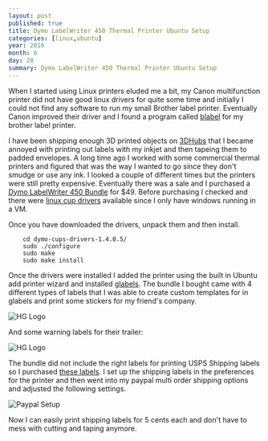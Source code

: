 ```yaml
---
layout: post
published: true
title: Dymo LabelWriter 450 Thermal Printer Ubuntu Setup
categories: [linux,ubuntu]
year: 2016
month: 6
day: 28
summary: Dymo LabelWriter 450 Thermal Printer Ubuntu Setup
---
```


When I started using Linux printers eluded me a bit, my Canon multifunction printer did not have good linux drivers for quite some time and initially I could not find any software to run my small Brother label printer. Eventually Canon improved their driver and I found a program called [blabel](http://apz.fi/blabel/) for my brother label printer.  

I have been shipping enough 3D printed objects on [3DHubs](https://www.3dhubs.com/seattle/hubs/garth) that I became annoyed with printing out labels with my inkjet and then tapeing them to padded envelopes. A long time ago I worked with some commercial thermal printers and figured that was the way I wanted to go since they don't smudge or use any ink.  I looked a couple of different times but the printers were still pretty expensive. Eventually there was a sale and I purchased a [Dymo LabelWriter 450 Bundle](https://www.amazon.com/gp/product/B0146SDE0Y) for $49.  Before purchasing I checked and there were [linux cup drivers](http://www.dymo.com/en-US/dymo-label-sdk-and-cups-drivers-for-linux-dymo-label-sdk-cups-linux-p--1) available since I only have windows running in a VM.

Once you have downloaded the drivers, unpack them and then install.

        cd dymo-cups-drivers-1.4.0.5/
        sudo ./configure
        sudo make
        sudo make install

Once the drivers were installed I added the printer using the built in Ubuntu add printer wizard and installed [glabels](http://glabels.org/).  The bundle I bought came with 4 different types of labels that I was able to create custom templates for in glabels and print some stickers for my friend's company.

<img alt="HG Logo" src="https://garthvh.com/assets/img/dymo/hg_logo.jpg" class="img-responsive img-rounded" />

And some warning labels for their trailer:

<img alt="HG Logo" src="https://garthvh.com/assets/img/dymo/warning.jpg" class="img-responsive img-rounded" />

The bundle did not include the right labels for printing USPS Shipping labels so I purchased [these labels](https://www.amazon.com/gp/product/B00OVBWV6A).  I set up the shipping labels in the preferences for the printer and then went into my paypal multi order shipping options and adjusted the following settings.

<img alt="Paypal Setup" src="https://garthvh.com/assets/img/dymo/paypal_setup.png" class="img-responsive img-rounded" />

Now I can easily print shipping labels for 5 cents each and don't have to mess with cutting and taping anymore.


